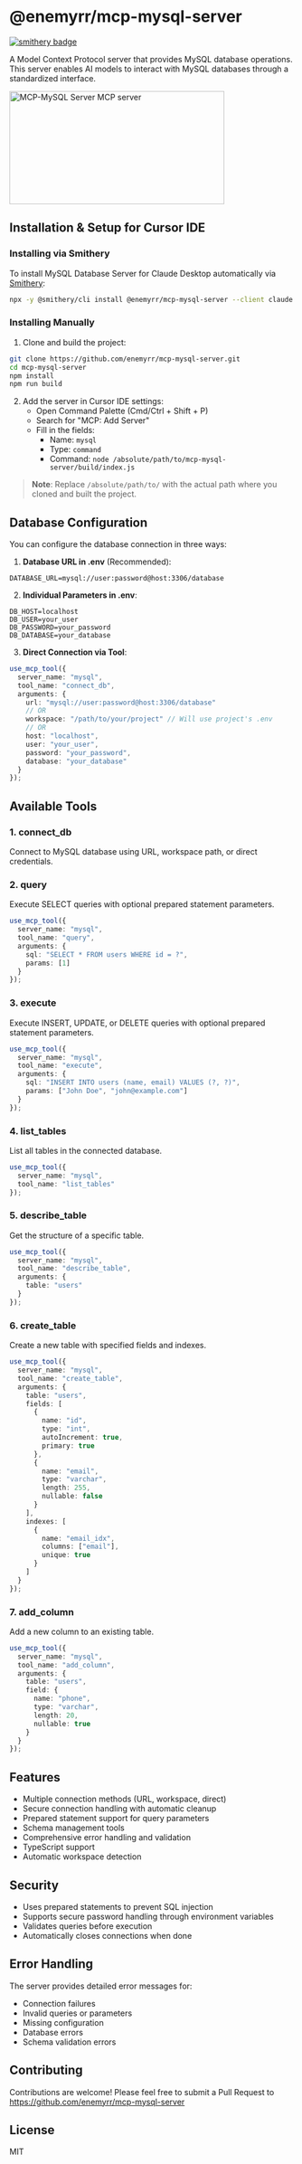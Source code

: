 # @enemyrr/mcp-mysql-server

[![smithery badge](https://smithery.ai/badge/@enemyrr/mcp-mysql-server)](https://smithery.ai/server/@enemyrr/mcp-mysql-server)

A Model Context Protocol server that provides MySQL database operations. This server enables AI models to interact with MySQL databases through a standardized interface.

<a href="https://glama.ai/mcp/servers/hcqqd3qi8q"><img width="380" height="200" src="https://glama.ai/mcp/servers/hcqqd3qi8q/badge" alt="MCP-MySQL Server MCP server" /></a>

## Installation & Setup for Cursor IDE

### Installing via Smithery

To install MySQL Database Server for Claude Desktop automatically via [Smithery](https://smithery.ai/server/@enemyrr/mcp-mysql-server):

```bash
npx -y @smithery/cli install @enemyrr/mcp-mysql-server --client claude
```

### Installing Manually
1. Clone and build the project:
```bash
git clone https://github.com/enemyrr/mcp-mysql-server.git
cd mcp-mysql-server
npm install
npm run build
```

2. Add the server in Cursor IDE settings:
   - Open Command Palette (Cmd/Ctrl + Shift + P)
   - Search for "MCP: Add Server"
   - Fill in the fields:
     - Name: `mysql`
     - Type: `command`
     - Command: `node /absolute/path/to/mcp-mysql-server/build/index.js`

> **Note**: Replace `/absolute/path/to/` with the actual path where you cloned and built the project.

## Database Configuration

You can configure the database connection in three ways:

1. **Database URL in .env** (Recommended):
```env
DATABASE_URL=mysql://user:password@host:3306/database
```

2. **Individual Parameters in .env**:
```env
DB_HOST=localhost
DB_USER=your_user
DB_PASSWORD=your_password
DB_DATABASE=your_database
```

3. **Direct Connection via Tool**:
```typescript
use_mcp_tool({
  server_name: "mysql",
  tool_name: "connect_db",
  arguments: {
    url: "mysql://user:password@host:3306/database"
    // OR
    workspace: "/path/to/your/project" // Will use project's .env
    // OR
    host: "localhost",
    user: "your_user",
    password: "your_password",
    database: "your_database"
  }
});
```

## Available Tools

### 1. connect_db
Connect to MySQL database using URL, workspace path, or direct credentials.

### 2. query
Execute SELECT queries with optional prepared statement parameters.

```typescript
use_mcp_tool({
  server_name: "mysql",
  tool_name: "query",
  arguments: {
    sql: "SELECT * FROM users WHERE id = ?",
    params: [1]
  }
});
```

### 3. execute
Execute INSERT, UPDATE, or DELETE queries with optional prepared statement parameters.

```typescript
use_mcp_tool({
  server_name: "mysql",
  tool_name: "execute",
  arguments: {
    sql: "INSERT INTO users (name, email) VALUES (?, ?)",
    params: ["John Doe", "john@example.com"]
  }
});
```

### 4. list_tables
List all tables in the connected database.

```typescript
use_mcp_tool({
  server_name: "mysql",
  tool_name: "list_tables"
});
```

### 5. describe_table
Get the structure of a specific table.

```typescript
use_mcp_tool({
  server_name: "mysql",
  tool_name: "describe_table",
  arguments: {
    table: "users"
  }
});
```

### 6. create_table
Create a new table with specified fields and indexes.

```typescript
use_mcp_tool({
  server_name: "mysql",
  tool_name: "create_table",
  arguments: {
    table: "users",
    fields: [
      {
        name: "id",
        type: "int",
        autoIncrement: true,
        primary: true
      },
      {
        name: "email",
        type: "varchar",
        length: 255,
        nullable: false
      }
    ],
    indexes: [
      {
        name: "email_idx",
        columns: ["email"],
        unique: true
      }
    ]
  }
});
```

### 7. add_column
Add a new column to an existing table.

```typescript
use_mcp_tool({
  server_name: "mysql",
  tool_name: "add_column",
  arguments: {
    table: "users",
    field: {
      name: "phone",
      type: "varchar",
      length: 20,
      nullable: true
    }
  }
});
```

## Features

- Multiple connection methods (URL, workspace, direct)
- Secure connection handling with automatic cleanup
- Prepared statement support for query parameters
- Schema management tools
- Comprehensive error handling and validation
- TypeScript support
- Automatic workspace detection

## Security

- Uses prepared statements to prevent SQL injection
- Supports secure password handling through environment variables
- Validates queries before execution
- Automatically closes connections when done

## Error Handling

The server provides detailed error messages for:
- Connection failures
- Invalid queries or parameters
- Missing configuration
- Database errors
- Schema validation errors

## Contributing

Contributions are welcome! Please feel free to submit a Pull Request to https://github.com/enemyrr/mcp-mysql-server

## License

MIT
